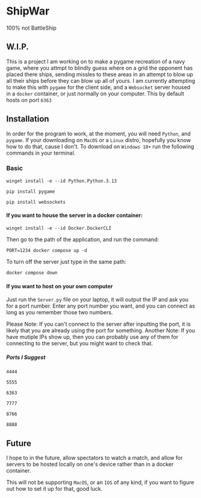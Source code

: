 # ShipWar
100% not BattleShip

## W.I.P.

This is a project I am working on to make a pygame recreation of a navy game, where you attmpt to blindly guess where on a grid the opponent has placed there ships, sending missles to these areas in an attempt to blow up all their ships before they can blow up all of yours. I am currently attempting to make this with `pygame` for the client side, and a `Websocket` server housed in a `docker` container, or just normally on your computer. This by default hosts on port `6363`

## Installation
In order for the program to work, at the moment, you will need `Python`, and `pygame`.
If your downloading on `MacOS` or a `Linux` distro, hopefully you know how to do that, cause I don't.
To download on `Windows 10+` run the following commands in your terminal.

### Basic
```
winget install -e --id Python.Python.3.13
```
```
pip install pygame
```
```
pip install websockets
```

#### If you want to house the server in a docker container:
```
winget install -e --id Docker.DockerCLI
```
Then go to the path of the application, and run the command:
```
PORT=1234 docker compose up -d
```
To turn off the server just type in the same path:
```
docker compose down
```

#### If you want to host on your own computer
Just run the `Server.py` file on your laptop, it will output the IP and ask you for a port number.
Enter any port number you want, and you can connect as long as you remember those two numbers.

Please Note: If you can't connect to the server after inputting the port, it is likely that you are already using the port for something.
Another Note: If you have mutiple IPs show up, then you can probably use any of them for connecting to the server, but you might want to check that.

##### Ports I Suggest
```
4444
```
```
5555
```
```
6363
```
```
7777
```
```
8766
```
```
8888
```

## Future
I hope to in the future, allow spectators to watch a match, and allow for servers to be hosted locally on one's device rather than in a docker container.

This will not be supporting `MacOS`, or an `IOS` of any kind, if you want to figure out how to set it up for that, good luck. 
